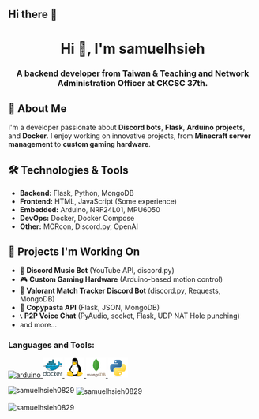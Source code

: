 ## Hi there 👋

<h1 align="center">Hi 👋, I'm samuelhsieh</h1>
<h3 align="center">A backend developer from Taiwan & Teaching and Network Administration Officer at CKCSC 37th.</h3>

## 🚀 About Me
I'm a developer passionate about **Discord bots**, **Flask**, **Arduino projects**, and **Docker**. I enjoy working on innovative projects, from **Minecraft server management** to **custom gaming hardware**.

## 🛠️ Technologies & Tools  
- **Backend:** Flask, Python, MongoDB  
- **Frontend:** HTML, JavaScript (Some experience)
- **Embedded:** Arduino, NRF24L01, MPU6050  
- **DevOps:** Docker, Docker Compose  
- **Other:** MCRcon, Discord.py, OpenAI

## 🔧 Projects I'm Working On  
- 🎵 **Discord Music Bot** (YouTube API, discord.py)
- 🎮 **Custom Gaming Hardware** (Arduino-based motion control)
- 👀 **Valorant Match Tracker Discord Bot** (discord.py, Requests, MongoDB)
- 📂 **Copypasta API** (Flask, JSON, MongoDB)
- 📞 **P2P Voice Chat** (PyAudio, socket, Flask, UDP NAT Hole punching)
- and more...

<h3 align="left">Languages and Tools:</h3>
<p align="left"> <a href="https://www.arduino.cc/" target="_blank" rel="noreferrer"> <img src="https://cdn.worldvectorlogo.com/logos/arduino-1.svg" alt="arduino" width="40" height="40"/> </a> <a href="https://www.docker.com/" target="_blank" rel="noreferrer"> <img src="https://raw.githubusercontent.com/devicons/devicon/master/icons/docker/docker-original-wordmark.svg" alt="docker" width="40" height="40"/> </a> <a href="https://www.linux.org/" target="_blank" rel="noreferrer"> <img src="https://raw.githubusercontent.com/devicons/devicon/master/icons/linux/linux-original.svg" alt="linux" width="40" height="40"/> </a> <a href="https://www.mongodb.com/" target="_blank" rel="noreferrer"> <img src="https://raw.githubusercontent.com/devicons/devicon/master/icons/mongodb/mongodb-original-wordmark.svg" alt="mongodb" width="40" height="40"/> </a> <a href="https://www.python.org" target="_blank" rel="noreferrer"> <img src="https://raw.githubusercontent.com/devicons/devicon/master/icons/python/python-original.svg" alt="python" width="40" height="40"/> </a> </p>

<p><img align="left" src="https://github-readme-stats.vercel.app/api/top-langs?username=samuelhsieh0829&show_icons=true&locale=en&layout=compact" alt="samuelhsieh0829" /></p>

<p>&nbsp;<img align="center" src="https://github-readme-stats.vercel.app/api?username=samuelhsieh0829&show_icons=true&locale=en" alt="samuelhsieh0829" /></p>

<p><img align="center" src="https://github-readme-streak-stats.herokuapp.com/?user=samuelhsieh0829&" alt="samuelhsieh0829" /></p>
